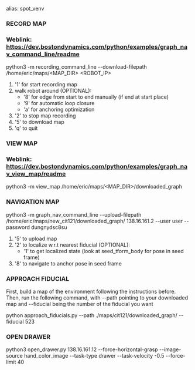 alias: spot_venv

### RECORD MAP ###
### Weblink: https://dev.bostondynamics.com/python/examples/graph_nav_command_line/readme
python3 -m recording_command_line --download-filepath /home/eric/maps/<MAP_DIR> <ROBOT_IP>
1) '1' for start recording map
2) walk robot around
(OPTIONAL):
	- '8' for edge from start to end manually (if end at start place)
	- '9' for automatic loop closure
	- 'a' for anchoring optimization
3) '2' to stop map recording
4) '5' to download map
5) 'q' to quit

### VIEW MAP ###
### Weblink: https://dev.bostondynamics.com/python/examples/graph_nav_view_map/readme
python3 -m view_map /home/eric/maps/<MAP_DIR>/downloaded_graph

### NAVIGATION MAP ###
python3 -m graph_nav_command_line --upload-filepath /home/eric/maps/new_cit121/downloaded_graph/ 138.16.161.2 --user user --password dungnydsc8su
1) '5' to upload map
2) '2' to localize w.r.t nearest fiducial
(OPTIONAL):
	- '1' to get localized state (look at seed_tform_body for pose in seed frame)
3) '8' to navigate to anchor pose in seed frame

### APPROACH FIDUCIAL ###
First, build a map of the environment following the instructions before. Then, run the following command, with --path pointing to your downloaded map and --fiducial being the number of the fiducial you want

python approach_fiducials.py --path ./maps/cit121/downloaded_graph/ --fiducial 523


### OPEN DRAWER ###
python3 open_drawer.py 138.16.161.12 --force-horizontal-grasp --image-source hand_color_image --task-type drawer --task-velocity -0.5 --force-limit 40

